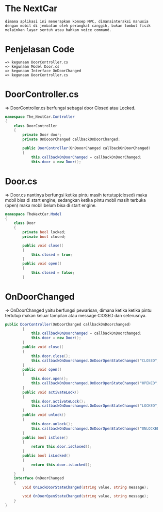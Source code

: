 ﻿# The NextCar
    dimana aplikasi ini menerapkan konsep MVC, dimanainteraksi manusia dengan mobil di jembatan oleh perangkat canggih, bukan tombol fisik melainkan layar sentuh atau bahkan voice command.
# Penjelasan Code
    => kegunaan DoorController.cs
    => kegunaan Model Door.cs
    => kegunaan Interface OnDoorChanged
    => kegunaan DoorController.cs
# DoorController.cs
 
=> DoorController.cs berfungsi sebagai door Closed atau Locked.
```csharp
namespace The_NextCar.Controller
{
    class DoorController
    {
        private Door door;
        private OnDooorChanged callbackOnDoorChanged;

        public DoorController(OnDooorChanged callbackOnDoorChanged)
        {
            this.callbackOnDoorChanged = callbackOnDoorChanged;
            this.door = new Door();
```
# Door.cs
=> Door.cs nantinya berfungsi ketika pintu masih tertutup(closed) maka mobil bisa di start engine, sedangkan ketika pintu mobil masih terbuka (open) maka mobil belum bisa di start engine.
```csharp
namespace TheNextCar.Model
{
    class Door
    {
        private bool locked;
        private bool closed;

        public void close()
        {
            this.closed = true;
        }
        public void open()
        {
            this.closed = false;
        }
```
# OnDoorChanged
=> OnDoorChanged yaitu berfungsi pewarisan, dimana ketika ketika pintu tertutup makan keluar tampilan atau message ClOSED dan seterusnya.
```csharp 
public DoorController(OnDoorChanged callbackOnDoorchanged)
        {
            this.callbackOnDoorchanged = callbackOnDoorchanged;
            this.door = new Door();
        }
        public void close()
        {
            this.door.close();
            this.callbackOnDoorchanged.OnDoorOpenStateChanged("CLOSED", "door closed");
        }
        public void open()
        {
            this.door.open();
            this.callbackOnDoorchanged.OnDoorOpenStateChanged("OPENED", "door opened");
        }
        public void activateLock()
        {
            this.door.activateLock();
            this.callbackOnDoorchanged.OnDoorOpenStateChanged("LOCKED", "door locked");
        }
        public void unlock()
        {
            this.door.unlock();
            this.callbackOnDoorchanged.OnDoorOpenStateChanged("UNLOCKED", "ddoor unlocked");
        }
        public bool isClose()
        {
            return this.door.isClosed();
        }
        public bool isLocked()
        {
            return this.door.isLocked();
        }
    }
    interface OnDoorChanged
    {
        void OnLockDoorStateChanged(string value, string message);

        void OnDoorOpenStateChanged(string value, string message);
    }
}
```

